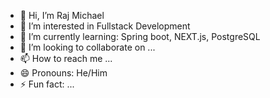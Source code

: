 - 👋 Hi, I’m Raj Michael 
- 👀 I’m interested in Fullstack Development
- 🌱 I’m currently learning: Spring boot, NEXT.js, PostgreSQL
- 💞️ I’m looking to collaborate on ...
- 📫 How to reach me ...
- 😄 Pronouns: He/Him
- ⚡ Fun fact: ...

<!---
yugotrope/yugotrope is a ✨ special ✨ repository because its `README.md` (this file) appears on your GitHub profile.
You can click the Preview link to take a look at your changes.
--->
